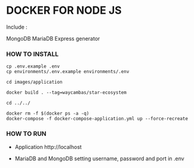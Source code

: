 # DOCKER FOR NODE JS

Include : 

MongoDB
MariaDB
Express generator

### HOW TO INSTALL

```
cp .env.example .env
cp environments/.env.example environments/.env

cd images/application

docker build . --tag=waycambas/star-ecosystem

cd ../../

docker rm -f $(docker ps -a -q)
docker-compose -f docker-compose-application.yml up --force-recreate
```

### HOW TO RUN

- Application
http://localhost

- MariaDB and MongoDB
setting username, password and port in .env